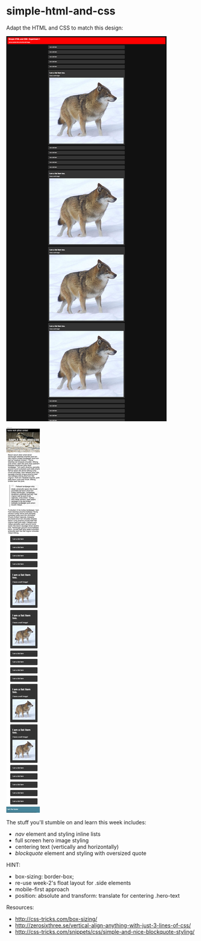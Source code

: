# simple-html-and-css

Adapt the HTML and CSS to match this design:

![Goal](goal.png)

![Goal](goal-mobile.png)

The stuff you'll stumble on and learn this week includes:
- *nav* element and styling inline lists
- full screen hero image styling
- centering text (vertically and horizontally)
- *blockquote* element and styling with oversized quote

HINT:
- box-sizing: border-box;
- re-use week-2's float layout for .side elements
- mobile-first approach
- position: absolute and transform: translate for centering .hero-text

Resources:
- http://css-tricks.com/box-sizing/
- http://zerosixthree.se/vertical-align-anything-with-just-3-lines-of-css/
- http://css-tricks.com/snippets/css/simple-and-nice-blockquote-styling/
